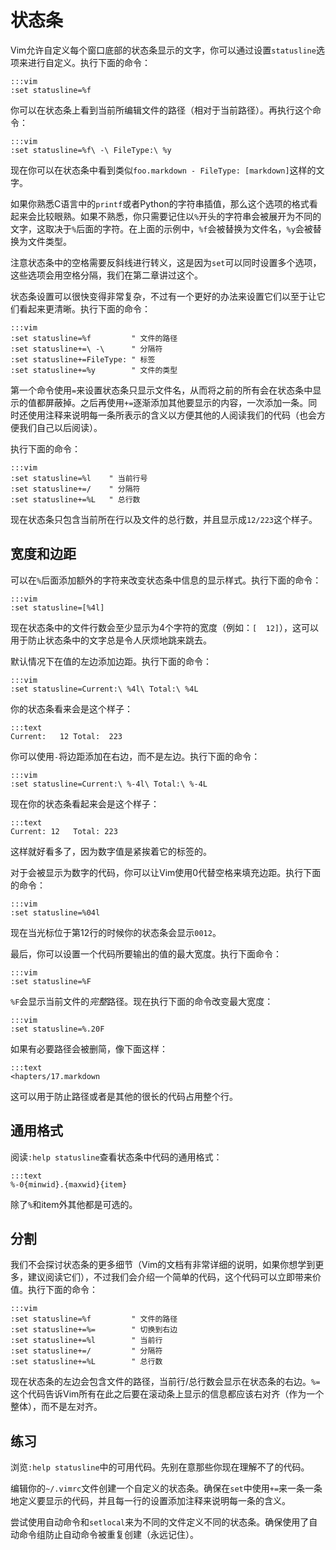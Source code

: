 状态条
============

Vim允许自定义每个窗口底部的状态条显示的文字，你可以通过设置`statusline`选项来进行自定义。执行下面的命令：

    :::vim
    :set statusline=%f

你可以在状态条上看到当前所编辑文件的路径（相对于当前路径）。再执行这个命令：

    :::vim
    :set statusline=%f\ -\ FileType:\ %y

现在你可以在状态条中看到类似`foo.markdown - FileType: [markdown]`这样的文字。

如果你熟悉C语言中的`printf`或者Python的字符串插值，那么这个选项的格式看起来会比较眼熟。如果不熟悉，你只需要记住以`%`开头的字符串会被展开为不同的文字，这取决于`%`后面的字符。在上面的示例中，`%f`会被替换为文件名，`%y`会被替换为文件类型。

注意状态条中的空格需要反斜线进行转义，这是因为`set`可以同时设置多个选项，这些选项会用空格分隔，我们在第二章讲过这个。

状态条设置可以很快变得非常复杂，不过有一个更好的办法来设置它们以至于让它们看起来更清晰。执行下面的命令：

    :::vim
    :set statusline=%f         " 文件的路径
    :set statusline+=\ -\      " 分隔符
    :set statusline+=FileType: " 标签
    :set statusline+=%y        " 文件的类型

第一个命令使用`=`来设置状态条只显示文件名，从而将之前的所有会在状态条中显示的值都屏蔽掉。之后再使用`+=`逐渐添加其他要显示的内容，一次添加一条。同时还使用注释来说明每一条所表示的含义以方便其他的人阅读我们的代码（也会方便我们自己以后阅读）。

执行下面的命令：

    :::vim
    :set statusline=%l    " 当前行号
    :set statusline+=/    " 分隔符
    :set statusline+=%L   " 总行数

现在状态条只包含当前所在行以及文件的总行数，并且显示成`12/223`这个样子。

宽度和边距
-----------------

可以在`%`后面添加额外的字符来改变状态条中信息的显示样式。执行下面的命令：

    :::vim
    :set statusline=[%4l]

现在状态条中的文件行数会至少显示为4个字符的宽度（例如：`[  12]`），这可以用于防止状态条中的文字总是令人厌烦地跳来跳去。

默认情况下在值的左边添加边距。执行下面的命令：

    :::vim
    :set statusline=Current:\ %4l\ Total:\ %4L

你的状态条看来会是这个样子：

    :::text
    Current:   12 Total:  223

你可以使用`-`将边距添加在右边，而不是左边。执行下面的命令：

    :::vim
    :set statusline=Current:\ %-4l\ Total:\ %-4L

现在你的状态条看起来会是这个样子：

    :::text
    Current: 12   Total: 223 

这样就好看多了，因为数字值是紧挨着它的标签的。

对于会被显示为数字的代码，你可以让Vim使用0代替空格来填充边距。执行下面的命令：

    :::vim
    :set statusline=%04l

现在当光标位于第12行的时候你的状态条会显示`0012`。

最后，你可以设置一个代码所要输出的值的最大宽度。执行下面命令：

    :::vim
    :set statusline=%F

`%F`会显示当前文件的*完整*路径。现在执行下面的命令改变最大宽度：

    :::vim
    :set statusline=%.20F

如果有必要路径会被删简，像下面这样：

    :::text
    <hapters/17.markdown

这可以用于防止路径或者是其他的很长的代码占用整个行。

通用格式
--------------

阅读`:help statusline`查看状态条中代码的通用格式：

    :::text
    %-0{minwid}.{maxwid}{item}

除了`%`和item外其他都是可选的。

分割
---------

我们不会探讨状态条的更多细节（Vim的文档有非常详细的说明，如果你想学到更多，建议阅读它们），不过我们会介绍一个简单的代码，这个代码可以立即带来价值。执行下面的命令：

    :::vim
    :set statusline=%f         " 文件的路径
    :set statusline+=%=        " 切换到右边
    :set statusline+=%l        " 当前行
    :set statusline+=/         " 分隔符
    :set statusline+=%L        " 总行数

现在状态条的左边会包含文件的路径，当前行/总行数会显示在状态条的右边。`%=`这个代码告诉Vim所有在此之后要在滚动条上显示的信息都应该右对齐（作为一个整体），而不是左对齐。

练习
---------

浏览`:help statusline`中的可用代码。先别在意那些你现在理解不了的代码。

编辑你的`~/.vimrc`文件创建一个自定义的状态条。确保在`set`中使用`+=`来一条一条地定义要显示的代码，并且每一行的设置添加注释来说明每一条的含义。

尝试使用自动命令和`setlocal`来为不同的文件定义不同的状态条。确保使用了自动命令组防止自动命令被重复创建（永远记住）。
